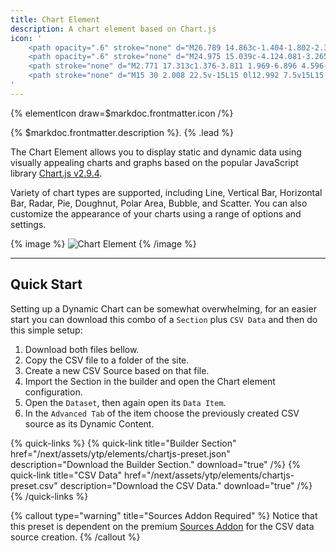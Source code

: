 ```yaml
---
title: Chart Element
description: A chart element based on Chart.js
icon: '
    <path opacity=".6" stroke="none" d="M26.789 14.863c-1.404-1.802-2.356-3.874-4.405-3.874-3.626 0-2.672 5.915-6.679 5.915s-4.429-6.362-8.968-.382c-1.447 1.906-2.611 4.031-3.526 6.041l11.349 6.552 12.229-7.06v-7.192Z"/>
    <path opacity=".6" stroke="none" d="M24.975 15.039c-4.124.081-3.265 2.692-6.172 3.352-2.952.67-3.418-7.211-6.37-7.211S8.827 18.836 5.13 24.092l-.105.149 7.925 4.575 12.025-6.942v-6.835Z"/>
    <path stroke="none" d="M2.771 17.313c1.376-3.811 1.969-6.896 4.596-6.896 4.007 0 4.961 11.257 8.396 10.112 3.435-1.145 3.053-7.251 8.396-7.251 1.017 0 2.056.623 3.07 1.631v7.146L15 29.115l-12.229-7.06v-4.742Z"/>
    <path stroke="none" d="M15 30 2.008 22.5v-15L15 0l12.992 7.5v15L15 30ZM3.534 21.619 15 28.238l11.466-6.619V8.381L15 1.762 3.534 8.381v13.238Z"/>
'
---
```


{% elementIcon draw=$markdoc.frontmatter.icon /%}

{% $markdoc.frontmatter.description %}. {% .lead %}

The Chart Element allows you to display static and dynamic data using visually appealing charts and graphs based on the popular JavaScript library [Chart.js v2.9.4](https://www.chartjs.org/docs/2.9.4/).

Variety of chart types are supported, including Line, Vertical Bar, Horizontal Bar, Radar, Pie, Doughnut, Polar Area, Bubble, and Scatter. You can also customize the appearance of your charts using a range of options and settings.

{% image %}
![Chart Element](/next/assets/ytp/elements/chartjs-element.webp)
{% /image %}

---

## Quick Start

Setting up a Dynamic Chart can be somewhat overwhelming, for an easier start you can download this combo of a `Section` plus `CSV Data` and then do this simple setup:

1. Download both files bellow.
1. Copy the CSV file to a folder of the site.
1. Create a new CSV Source based on that file.
1. Import the Section in the builder and open the Chart element configuration.
1. Open the `Dataset`, then again open its `Data Item`.
1. In the `Advanced Tab` of the item choose the previously created CSV source as its Dynamic Content.

{% quick-links %}
    {% quick-link title="Builder Section" href="/next/assets/ytp/elements/chartjs-preset.json" description="Download the Builder Section." download="true" /%}
    {% quick-link title="CSV Data" href="/next/assets/ytp/elements/chartjs-preset.csv" description="Download the CSV Data." download="true" /%}
{% /quick-links %}

{% callout type="warning" title="Sources Addon Required" %}
Notice that this preset is dependent on the premium [Sources Addon](/next/essentials-for-yoothemepro/addons/sources) for the CSV data source creation.
{% /callout %}
